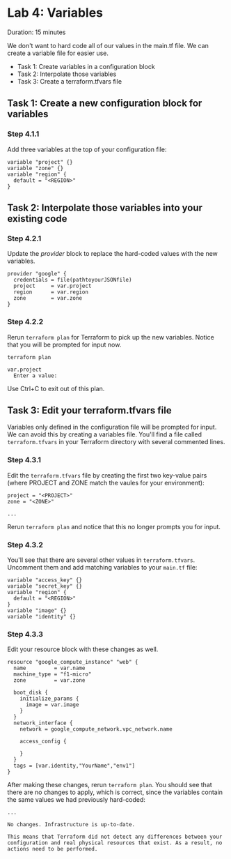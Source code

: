 # Lab 4: Variables

Duration: 15 minutes

We don't want to hard code all of our values in the main.tf file. We can create a variable file for easier use.

- Task 1: Create variables in a configuration block
- Task 2: Interpolate those variables
- Task 3: Create a terraform.tfvars file

## Task 1: Create a new configuration block for variables

### Step 4.1.1

Add three variables at the top of your configuration file:

```hcl
variable "project" {}
variable "zone" {}
variable "region" {
  default = "<REGION>"
}
```

## Task 2: Interpolate those variables into your existing code

### Step 4.2.1

Update the _provider_ block to replace the hard-coded values with the new
variables.

```hcl
provider "google" {
  credentials = file(pathtoyourJSONfile)
  project     = var.project
  region      = var.region
  zone        = var.zone
}
```

### Step 4.2.2

Rerun `terraform plan` for Terraform to pick up the new variables. Notice that you will be prompted for input now.

```shell
terraform plan
```

```text
var.project
  Enter a value:
```

Use Ctrl+C to exit out of this plan.

## Task 3: Edit your terraform.tfvars file

Variables only defined in the configuration file will be prompted for input. We
can avoid this by creating a variables file. You'll find a file called
`terraform.tfvars` in your Terraform directory with several commented lines.

### Step 4.3.1

Edit the `terraform.tfvars` file by creating the first two key-value pairs (where PROJECT and ZONE match the vaules for your environment):

```
project = "<PROJECT>"
zone = "<ZONE>"

...
```

Rerun `terraform plan` and notice that this no longer prompts you for input.

### Step 4.3.2

You'll see that there are several other values in `terraform.tfvars`. Uncomment them and add matching variables to your `main.tf` file:

```hcl
variable "access_key" {}
variable "secret_key" {}
variable "region" {
  default = "<REGION>"
}
variable "image" {}
variable "identity" {}
```

### Step 4.3.3

Edit your resource block with these changes as well.

```hcl
resource "google_compute_instance" "web" {
  name         = var.name
  machine_type = "f1-micro"
  zone         = var.zone

  boot_disk {
    initialize_params {
      image = var.image
    }
  }
  network_interface {
    network = google_compute_network.vpc_network.name

    access_config {

    }
  }
  tags = [var.identity,"YourName","env1"]
}
```

After making these changes, rerun `terraform plan`. You should see that there
are no changes to apply, which is correct, since the variables contain the same
values we had previously hard-coded:

```text
...

No changes. Infrastructure is up-to-date.

This means that Terraform did not detect any differences between your
configuration and real physical resources that exist. As a result, no
actions need to be performed.
```
